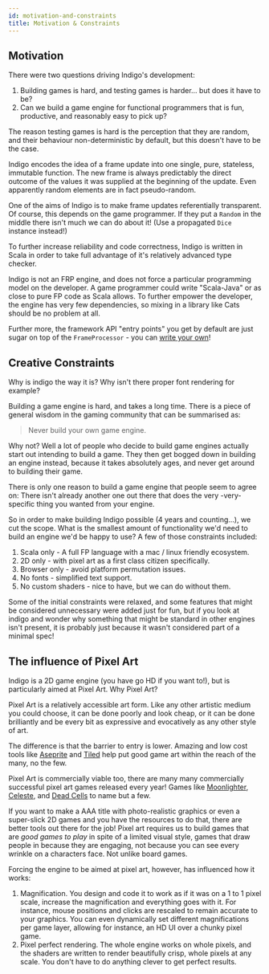 ```yaml
---
id: motivation-and-constraints
title: Motivation & Constraints
---
```


## Motivation

There were two questions driving Indigo's development:

1. Building games is hard, and testing games is harder... but does it have to be?
2. Can we build a game engine for functional programmers that is fun, productive, and reasonably easy to pick up?

The reason testing games is hard is the perception that they are random, and their behaviour non-deterministic by default, but this doesn't have to be the case.

Indigo encodes the idea of a frame update into one single, pure, stateless, immutable function. The new frame is always predictably the direct outcome of the values it was supplied at the beginning of the update. Even apparently random elements are in fact pseudo-random.

One of the aims of Indigo is to make frame updates referentially transparent. Of course, this depends on the game programmer. If they put a `Random` in the middle there isn't much we can do about it! (Use a propagated `Dice` instance instead!)

To further increase reliability and code correctness, Indigo is written in Scala in order to take full advantage of it's relatively advanced type checker.

Indigo is not an FRP engine, and does not force a particular programming model on the developer. A game programmer could write "Scala-Java" or as close to pure FP code as Scala allows. To further empower the developer, the engine has very few dependencies, so mixing in a library like Cats should be no problem at all.

Further more, the framework API "entry points" you get by default are just sugar on top of the `FrameProcessor` - you can [write your own](https://github.com/PurpleKingdomGames/indigo/blob/master/indigo/indigo/src/main/scala/indigo/IndigoSandbox.scala)!

## Creative Constraints

Why is indigo the way it is? Why isn't there proper font rendering for example?

Building a game engine is hard, and takes a long time. There is a piece of general wisdom in the gaming community that can be summarised as:

> Never build your own game engine.

Why not? Well a lot of people who decide to build game engines actually start out intending to build a game. They then get bogged down in building an engine instead, because it takes absolutely ages, and never get around to building their game.

There is only one reason to build a game engine that people seem to agree on: There isn't already another one out there that does the very -very- specific thing you wanted from your engine.

So in order to make building Indigo possible (4 years and counting...), we cut the scope. What is the smallest amount of functionality we'd need to build an engine we'd be happy to use? A few of those constraints included:

1. Scala only - A full FP language with a mac / linux friendly ecosystem.
2. 2D only - with pixel art as a first class citizen specifically.
3. Browser only - avoid platform permutation issues.
4. No fonts - simplified text support.
5. No custom shaders - nice to have, but we can do without them.

Some of the initial constraints were relaxed, and some features that might be considered unnecessary were added just for fun, but if you look at indigo and wonder why something that might be standard in other engines isn't present, it is probably just because it wasn't considered part of a minimal spec!

## The influence of Pixel Art

Indigo is a 2D game engine (you have go HD if you want to!), but is particularly aimed at Pixel Art. Why Pixel Art?

Pixel Art is a relatively accessible art form. Like any other artistic medium you could choose, it can be done poorly and look cheap, or it can be done brilliantly and be every bit as expressive and evocatively as any other style of art.

The difference is that the barrier to entry is lower. Amazing and low cost tools like [Aseprite](https://www.aseprite.org/) and [Tiled](https://www.mapeditor.org/) help put good game art within the reach of the many, no the few.

Pixel Art is commercially viable too, there are many many commercially successful pixel art games released every year! Games like [Moonlighter](https://store.steampowered.com/app/606150/Moonlighter/), [Celeste](https://store.steampowered.com/app/504230/Celeste/), and [Dead Cells](https://store.steampowered.com/app/588650/Dead_Cells/) to name but a few.

If you want to make a AAA title with photo-realistic graphics or even a super-slick 2D games and you have the resources to do that, there are better tools out there for the job! Pixel art requires us to build games that are _good games to play_ in spite of a limited visual style, games that draw people in because they are engaging, not because you can see every wrinkle on a characters face. Not unlike board games.

Forcing the engine to be aimed at pixel art, however, has influenced how it works:

1. Magnification. You design and code it to work as if it was on a 1 to 1 pixel scale, increase the magnification and everything goes with it. For instance, mouse positions and clicks are rescaled to remain accurate to your graphics. You can even dynamically set different magnifications per game layer, allowing for instance, an HD UI over a chunky pixel game.
1. Pixel perfect rendering. The whole engine works on whole pixels, and the shaders are written to render beautifully crisp, whole pixels at any scale. You don't have to do anything clever to get perfect results.
